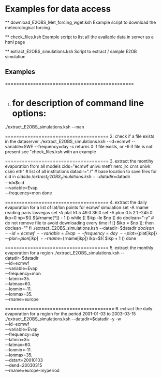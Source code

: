 # Examples for data access 

** download_E2OBS_Met_forcing_wget.ksh 
Example script to download the meteorological forcing 

** check_files.ksh 
Example script to list all the available data in server as a html page 


** extract_E2OBS_simulations.ksh
Script to extract / sample E2OB simulation 
## Examples

==============================================
1. # for description of command line options: 
./extract_E2OBS_simulations.ksh --man 

=====================================
2. check if a file exists in the dataserver 
./extract_E2OBS_simulations.ksh --id=ecmwf --variable=SWE --frequency=day  -c
returns 0 if file exists, or -9 if file is not present 
see "check_files.ksh with an example 

=====================================
3. extract the montlhy evaporation from all models
cids="ecmwf univu metfr nerc jrc cnrs univk csiro eth" # list of all institutions
datadir="./"  # base location to save files 
for cid in $cids
do
  ./extract_E2OBS_simulations.ksh --datadir=$datadir \
                      --id=$cid \
                      --variable=Evap \
                      --frequency=mon 
done 

=====================================
4. extract the daily evaporation for a list of lat/lon points for ecmwf simulation
set -A rname  reading  paris  lasvegas
set -A plat   51.5     49.0     36.0 
set -A plon   0.5      2.1    -245.0
ikp=0
np=$(( ${#rname[*]} - 1 ))
while [[ $ikp -le $np ]]
do
  doclean="-y" # do not remove file to avoid downloading every time 
  if [[ $ikp = $np ]]; then 
    doclean=""
  fi
  ./extract_E2OBS_simulations.ksh --datadir=$datadir $doclean \
                      --id=ecmwf \
                      --variable=Evap \
                      --frequency=day \
                      --plat=${plat[ikp]} \
                      --plon=${plon[ikp]} \
                      --rname=${rname[ikp]} 
  ikp=$(( $ikp + 1 ))
done

=====================================
5. extract the monthly evaporation for a region 
./extract_E2OBS_simulations.ksh --datadir=$datadir \
                    --id=ecmwf \
                    --variable=Evap \
                    --frequency=mon \
                    --latmin=35. \
                    --latmax=60. \
                    --lonmin=-11. \
                    --lonmax=35. \
                    --rname=europe
                  
=======================================
6. extract the daily evaporation for a region for the period 2001-01-03 to 2003-03-15  
./extract_E2OBS_simulations.ksh --datadir=$datadir -y -w \
                    --id=ecmwf \
                    --variable=Evap \
                    --frequency=day \
                    --latmin=35. \
                    --latmax=60. \
                    --lonmin=-11. \
                    --lonmax=35. \
                    --dstart=20010103 \
                    --dend=20030315 \
                    --rname=europe-myperiod




